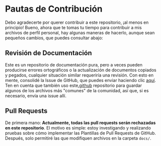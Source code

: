 # Pautas de Contribución

Debo agradecerte por querer contribuir a este repositorio, ¡al menos en principio! Bueno, ahora que
te tomas tu tiempo para contribuir a mis archivos de perfil personal, hay algunas maneras de hacerlo,
aunque sean pequeños cambios, que puedes consultar abajo:

## Revisión de Documentación

Este es un repositorio de documentación pura, pero a veces pueden producirse errores ortográficos o la
actualización de documentos copiados y pegados, cualquier situación similar requeriría una revisión.
Con esto en mente, consolidé la Issue de GitHub, que puedes enviar haciendo clic [aquí][issue]. Ten
en cuenta que también uso este[.github] repositorio para guardar algunos de los archivos más "comunes"
de la comunidad, así que, si es necesario, envía una issue allí.

## Pull Requests

De primera mano: **Actualmente, todas las pull requests serán rechazadas en este repositorio**. El
motivo es simple: estoy investigando y realizando pruebas sobre cómo implementar las Plantillas de
Pull Requests de GitHub. Después, solo permitiré las que modifiquen archivos en la carpeta `docs/`.

<!--                             ¿POR QUÉ LAS REFERENCIAS EN INGLÉS?                            -->
<!-- Notarás que las referencias abajo están en inglés.                                         -->
<!-- Se hizo de esta manera para que se puedan identificar fácilmente los hipervínculos exactos -->
<!-- entre todos los idiomas.                                                                   -->
[issue]: https://github.com/Mestre-Tramador/Mestre-Tramador/issues/new?assignees=Mestre-Tramador&labels=Type%3A+Docs+Revision%2CStatus%3A+Opened&template=DOCS-REVISION.yaml&title=%5BDOCS%5D%3A+
[.github]: https://github.com/Mestre-Tramador/.github
